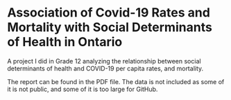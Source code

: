 # Association of Covid-19 Rates and Mortality with Social Determinants of Health in Ontario

A project I did in Grade 12 analyzing the relationship between social determinants of health and COVID-19 per capita rates, and mortality.  

The report can be found in the PDF file. 
The data is not included as some of it is not public, and some of it is too large for GitHub. 
